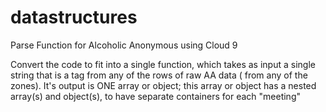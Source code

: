 # datastructures
Parse Function for Alcoholic Anonymous using Cloud 9

Convert the code to fit into a single function, which takes as input a single string that is a <tr> tag from any of the rows of raw AA data (
from any of the zones). It's output is ONE array or object; 
this array or object has a nested array(s) and object(s), to have separate containers for each "meeting"



